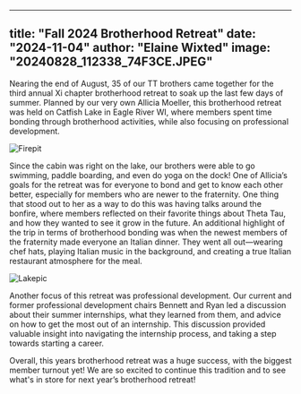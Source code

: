 
---
title: "Fall 2024 Brotherhood Retreat"
date: "2024-11-04"
author: "Elaine Wixted"
image: "20240828_112338_74F3CE.JPEG"
---

Nearing the end of August, 35 of our TT brothers came together for the third annual Xi chapter brotherhood retreat to soak up the last few days of summer. Planned by our very own Allicia Moeller, this brotherhood retreat was held on Catfish Lake in Eagle River WI, where members spent time bonding through brotherhood activities, while also focusing on professional development.

![Firepit](20240828_112338_74F3CE.JPEG)

Since the cabin was right on the lake, our brothers were able to go swimming, paddle boarding, and even do yoga on the dock! One of Allicia’s goals for the retreat was for everyone to bond and get to know each other better, especially for members who are newer to the fraternity. One thing that stood out to her as a way to do this was having talks around the bonfire, where members reflected on their favorite things about Theta Tau, and how they wanted to see it grow in the future. An additional highlight of the trip in terms of brotherhood bonding was when the newest members of the fraternity made everyone an Italian dinner. They went all out—wearing chef hats, playing Italian music in the background, and creating a true Italian restaurant atmosphere for the meal.

![Lakepic](20240828_132020_78C4AB.jpg)

Another focus of this retreat was professional development. Our current and former professional development chairs Bennett and Ryan led a discussion about their summer internships, what they learned from them, and advice on how to get the most out of an internship. This discussion provided valuable insight into navigating the internship process, and taking a step towards starting a career.

Overall, this years brotherhood retreat was a huge success, with the biggest member turnout yet! We are so excited to continue this tradition and to see what's in store for next year’s brotherhood retreat!

